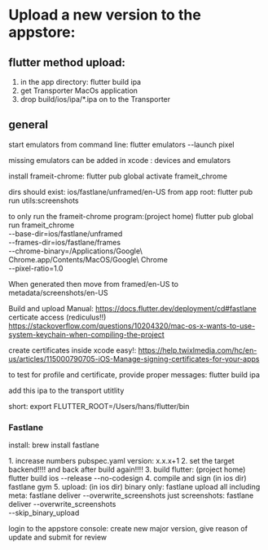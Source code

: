 # Upload a new version to the appstore:


## flutter method upload:

1. in the app directory: flutter build ipa
2. get Transporter MacOs application
3. drop build/ios/ipa/*.ipa on to the Transporter



## general
start emulators from command line:
flutter emulators --launch pixel

missing emulators can be added in xcode : devices and emulators

install frameit-chrome:
flutter pub global activate frameit_chrome

dirs should exist: ios/fastlane/unframed/en-US
from app root: flutter pub run utils:screenshots

to only run the frameit-chrome program:(project home)
flutter pub global run frameit_chrome \
        --base-dir=ios/fastlane/unframed \
        --frames-dir=ios/fastlane/frames \
        --chrome-binary=/Applications/Google\ Chrome.app/Contents/MacOS/Google\ Chrome \
        --pixel-ratio=1.0


When generated then move from framed/en-US to metadata/screenshots/en-US

Build and upload Manual:
    https://docs.flutter.dev/deployment/cd#fastlane
certicate access (rediculus!!)    
    https://stackoverflow.com/questions/10204320/mac-os-x-wants-to-use-system-keychain-when-compiling-the-project

create certificates inside xcode easy!:
    https://help.twixlmedia.com/hc/en-us/articles/115000790705-iOS-Manage-signing-certificates-for-your-apps

to test for profile and certificate, provide proper messages:
    flutter build ipa

add this ipa to the transport utitlity

short:
export FLUTTER_ROOT=/Users/hans/flutter/bin


### Fastlane
install: brew install fastlane

1. increase numbers pubspec.yaml version: x.x.x+1
2. set the target backend!!!! and back after build again!!!!
3. build flutter: (project home)
    flutter build ios --release --no-codesign
4. compile and sign (in ios dir)
    fastlane gym
5. upload: (in ios dir)
    binary only: fastlane upload
    all including meta: fastlane deliver --overwrite_screenshots 
    just screenshots: fastlane deliver --overwrite_screenshots \
                         --skip_binary_upload

login to the appstore console:
create new major version, give reason of update and submit for review
